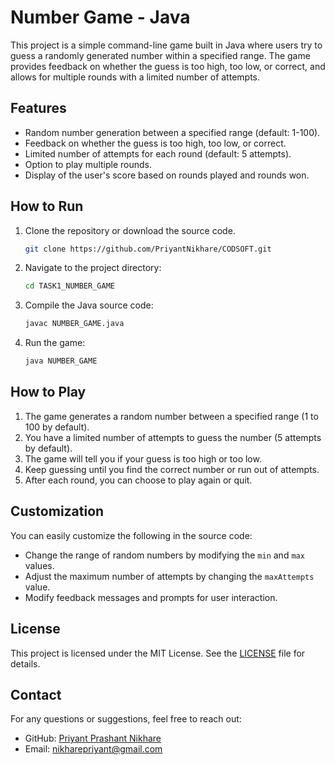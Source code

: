 # Number Game - Java

This project is a simple command-line game built in Java where users try to guess a randomly generated number within a specified range. The game provides feedback on whether the guess is too high, too low, or correct, and allows for multiple rounds with a limited number of attempts.

## Features

- Random number generation between a specified range (default: 1-100).
- Feedback on whether the guess is too high, too low, or correct.
- Limited number of attempts for each round (default: 5 attempts).
- Option to play multiple rounds.
- Display of the user's score based on rounds played and rounds won.

## How to Run

1. Clone the repository or download the source code.
   ```bash
   git clone https://github.com/PriyantNikhare/CODSOFT.git
   ```

2. Navigate to the project directory:
   ```bash
   cd TASK1_NUMBER_GAME
   ```

3. Compile the Java source code:
   ```bash
   javac NUMBER_GAME.java
   ```

4. Run the game:
   ```bash
   java NUMBER_GAME
   ```

## How to Play

1. The game generates a random number between a specified range (1 to 100 by default).
2. You have a limited number of attempts to guess the number (5 attempts by default).
3. The game will tell you if your guess is too high or too low.
4. Keep guessing until you find the correct number or run out of attempts.
5. After each round, you can choose to play again or quit.

## Customization

You can easily customize the following in the source code:
- Change the range of random numbers by modifying the `min` and `max` values.
- Adjust the maximum number of attempts by changing the `maxAttempts` value.
- Modify feedback messages and prompts for user interaction.

## License

This project is licensed under the MIT License. See the [LICENSE](LICENSE) file for details.

## Contact

For any questions or suggestions, feel free to reach out:

- GitHub: [Priyant Prashant Nikhare](https://github.com/PriyantNikhare)
- Email: nikharepriyant@gmail.com